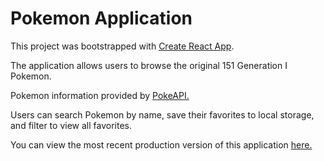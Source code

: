 <h1>Pokemon Application</h1>

This project was bootstrapped with [Create React App](https://github.com/facebook/create-react-app).

The application allows users to browse the original 151 Generation I Pokemon.

Pokemon information provided by <a href="https://pokeapi.co/docs/v2" target="_blank">PokeAPI.</a>

Users can search Pokemon by name, save their favorites to local storage, and filter to view all favorites. 

You can view the most recent production version of this application <a href="https://sheltered-stream-83795.herokuapp.com/" target="_blank">here.</a>





<!-- ## Available Scripts

<!-- In the project directory, you can run:

<!--### `npm start`

<!--Runs the app in the development mode.<br />
<!--Open [http://localhost:3000](http://localhost:3000) to view it in the browser.

<!--The page will reload if you make edits.<br /> 
You will also see any lint errors in the console.

<!--### `npm test` 

<!--Launches the test runner in the interactive watch mode.<br />
<!--See the section about [running tests](https://facebook.github.io/create-react-app/docs/running-tests) for more information.

<!-- ### `npm run build`

<!-- Builds the app for production to the `build` folder.<br />
<!-- It correctly bundles React in production mode and optimizes the build for the best performance.

<!-- The build is minified and the filenames include the hashes.<br />
<!-- Your app is ready to be deployed!

<!--See the section about [deployment](https://facebook.github.io/create-react-app/docs/deployment) for more information.

<!-- ### `npm run eject`

<!--**Note: this is a one-way operation. Once you `eject`, you can’t go back!**

<!-- If you aren’t satisfied with the build tool and configuration choices, you can `eject` at any time. This command will remove the single build dependency from <!-- your project.

<!-- Instead, it will copy all the configuration files and the transitive dependencies (webpack, Babel, ESLint, etc) right into your project so you have full control over them. All of the commands except `eject` will still work, but they will point to the copied scripts so you can tweak them. At this point you’re on your own.

<!-- You don’t have to ever use `eject`. The curated feature set is suitable for small and middle deployments, and you shouldn’t feel obligated to use this feature. However we understand that this tool wouldn’t be useful if you couldn’t customize it when you are ready for it.

<!-- ## Learn More

<!-- You can learn more in the [Create React App documentation](https://facebook.github.io/create-react-app/docs/getting-started).

<!-- To learn React, check out the [React documentation](https://reactjs.org/).

<!-- ### Code Splitting

<!-- This section has moved here: https://facebook.github.io/create-react-app/docs/code-splitting

<!-- ### Analyzing the Bundle Size

<!-- This section has moved here: https://facebook.github.io/create-react-app/docs/analyzing-the-bundle-size

<!-- ### Making a Progressive Web App

<!-- This section has moved here: https://facebook.github.io/create-react-app/docs/making-a-progressive-web-app

<!-- ### Advanced Configuration

<!-- This section has moved here: https://facebook.github.io/create-react-app/docs/advanced-configuration

<!-- ### Deployment

<!-- This section has moved here: https://facebook.github.io/create-react-app/docs/deployment

<!-- ### `npm run build` fails to minify

T<!--his section has moved here: https://facebook.github.io/create-react-app/docs/troubleshooting#npm-run-build-fails-to-minify
# pokemon-app -->
